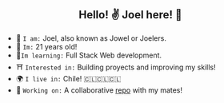 <h2 align="center"> Hello! ✌️ Joel here! 🌠 </h2>

<!--
**JoelFaldin/JoelFaldin** is a ✨ _special_ ✨ repository because its `README.md` (this file) appears on your GitHub profile.
-->

* 🥝 `I am:` Joel, also known as Jowel or Joelers.
* 🎂 `Im:` 21 years old!
*  🍃`Im learning:` Full Stack Web development.
* ⛩️ `Interested in:` Building proyects and improving my skills!
* 🌍 `I live in:` Chile! 🇨🇱🇨🇱🇨🇱
* 🔭 `Working on:` A collaborative [repo](https://github.com/IgnacioBarraza/Proyecto_IngenieriaSoftware_SID) with my mates!


